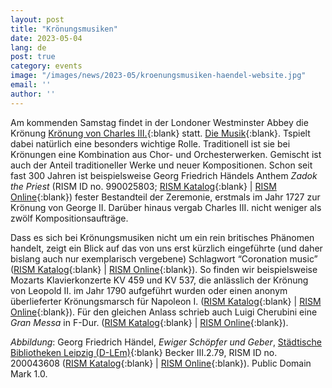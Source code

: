 ```yaml
---
layout: post
title: "Krönungsmusiken"
date: 2023-05-04
lang: de
post: true
category: events
image: "/images/news/2023-05/kroenungsmusiken-haendel-website.jpg"
email: ''
author: ''
---
```


Am kommenden Samstag findet in der Londoner Westminster Abbey die Krönung [Krönung von Charles III.](https://www.royal.uk/coronation){:blank} statt. [Die Musik](https://www.royal.uk/coronation-music-commissions){:blank}. Tspielt dabei natürlich eine besonders wichtige Rolle. Traditionell ist sie bei Krönungen eine Kombination aus Chor- und Orchesterwerken. Gemischt ist auch der Anteil traditioneller Werke und neuer Kompositionen. Schon seit fast 300 Jahren ist beispielsweise Georg Friedrich Händels Anthem _Zadok the Priest_ (RISM ID no. 990025803; [RISM Katalog](https://opac.rism.info/search?id=990025803&View=rism){:blank} \| [RISM Online](https://rism.online/sources/990025803){:blank}) fester Bestandteil der Zeremonie, erstmals im Jahr 1727 zur Krönung von George II. Darüber hinaus vergab Charles III. nicht weniger als zwölf Kompositionsaufträge.  

Dass es sich bei Krönungsmusiken nicht um ein rein britisches Phänomen handelt, zeigt ein Blick auf das von uns erst kürzlich eingeführte (und daher bislang auch nur exemplarisch vergebene) Schlagwort “Coronation music” ([RISM Katalog](https://opac.rism.info/search?View=rism&subject=Coronation%20music){:blank} \| [RISM Online](https://rism.online/search?mode=sources&fq=subjects%3ACoronation%20music&fs=subjects%3Aalpha&page=1&rows=20){:blank}). So finden wir beispielsweise Mozarts Klavierkonzerte KV 459 und KV 537, die anlässlich der Krönung von Leopold II. im Jahr 1790 aufgeführt wurden oder einen anonym überlieferter Krönungsmarsch für Napoleon I. ([RISM Katalog](https://opac.rism.info/search?id=250003394&View=rism){:blank} \| [RISM Online](https://rism.online/sources/250003394){:blank}). Für den gleichen Anlass schrieb auch Luigi Cherubini eine _Gran Messa_ in F-Dur. ([RISM Katalog](https://opac.rism.info/search?id=140878&View=rism){:blank} \| [RISM Online](https://rism.online/sources/140878){:blank}).  

_Abbildung_: Georg Friedrich Händel, _Ewiger Schöpfer und Geber_, [Städtische Bibliotheken Leipzig (D-LEm)](http://digital.slub-dresden.de/id45451445X){:blank} Becker III.2.79, RISM ID no. 200043608 ([RISM Katalog](https://opac.rism.info/search?id=200043608&View=rism){:blank} \| [RISM Online](https://rism.online/sources/200043608){:blank}). Public Domain Mark 1.0.  

